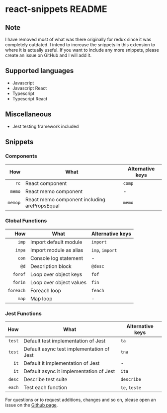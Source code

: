 # react-snippets README

## Note

I have removed most of what was there originally for redux since it was completely outdated.
I intend to increase the snippets in this extension to where it is actually useful.
If you want to include any more snippets, please create an issue on GitHub and I will add it.

## Supported languages

- Javascript
- Javascript React
- Typescript
- Typescript React

## Miscellaneous

- Jest testing framework included

## Snippets

### Components

|      How | What                                            | Alternative keys               |
| -------: | ----------------------------------------------- | ------------------------------ |
|    `rc`  | React component                                 | `comp`                         |
|   `memo` | React memo component                            | -                              |
|  `memop` | React memo component including arePropsEqual    | `memo`                         |

### Global Functions

|       How | What                                                 | Alternative keys |
| --------: | ---------------------------------------------------- | ---------------- |
|     `imp` | Import default module                                | `import`         |
|    `impa` | Import module as alias                               | `imp`, `import`  |
|     `con` | Console log statement                                | -                |
|      `@d` | Description block                                    | `@desc`          |
|   `forof` | Loop over object keys                                | `fof`            |
|   `forin` | Loop over object values                              | `fin`            |
| `foreach` | Foreach loop                                         | `feach`          |
|     `map` | Map loop                                             | -                |

### Jest Functions

|    How | What                                      | Alternative keys |
| -----: | ----------------------------------------- | ---------------- |
| `test` | Default test implementation of Jest       | `ta`             |
| `test` | Default async test implementation of Jest | `tna`            |
|   `it` | Default it implementation of Jest         | -                |
|   `it` | Default async it implementation of Jest   | `ita`            |
| `desc` | Describe test suite                       | `describe`       |
| `each` | Test each function                        | `te`, `teste`    |

For questions or to request additions, changes and so on, please open an issue
on the [Github page][github].

[github]: https://github.com/timcluyts/react-redux-snippets
